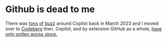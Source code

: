 # Github is dead to me

There was [tons](https://devclass.com/2022/10/17/github-copilot-under-fire-as-dev-claims-it-emits-large-chunks-of-my-copyrighted-code/) [of](https://devclass.com/2022/10/17/github-copilot-under-fire-as-dev-claims-it-emits-large-chunks-of-my-copyrighted-code/) [buzz](https://medium.com/geekculture/githubs-ai-copilot-might-get-you-sued-if-you-use-it-c1cade1ea229) around Copilot back in March 2023 and I moved over to [Codeberg](https://codeberg.org) then. Copilot, and by extension GitHub as a whole, [have only gotten worse since.](https://github.blog/2023-11-08-universe-2023-copilot-transforms-github-into-the-ai-powered-developer-platform/)
